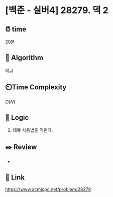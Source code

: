 # [백준 - 실버4] 28279. 덱 2
 
## ⏰  **time**
20분

## :pushpin: **Algorithm**
데큐

## ⏲️**Time Complexity**
$O(N)$

## :round_pushpin: **Logic**
1. 데큐 사용법을 익힌다.

## :black_nib: **Review**
- 

## 📡 Link
https://www.acmicpc.net/problem/28279
